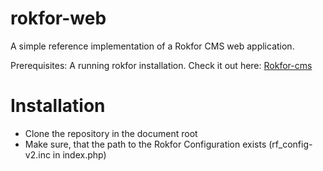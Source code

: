 rokfor-web
==========

A simple reference implementation of a Rokfor CMS web application.

Prerequisites: A running rokfor installation. Check it out here: <a href="/Rokfor/rokfor-cms">Rokfor-cms</a>

Installation
============

* Clone the repository in the document root
* Make sure, that the path to the Rokfor Configuration exists (rf_config-v2.inc in index.php)
